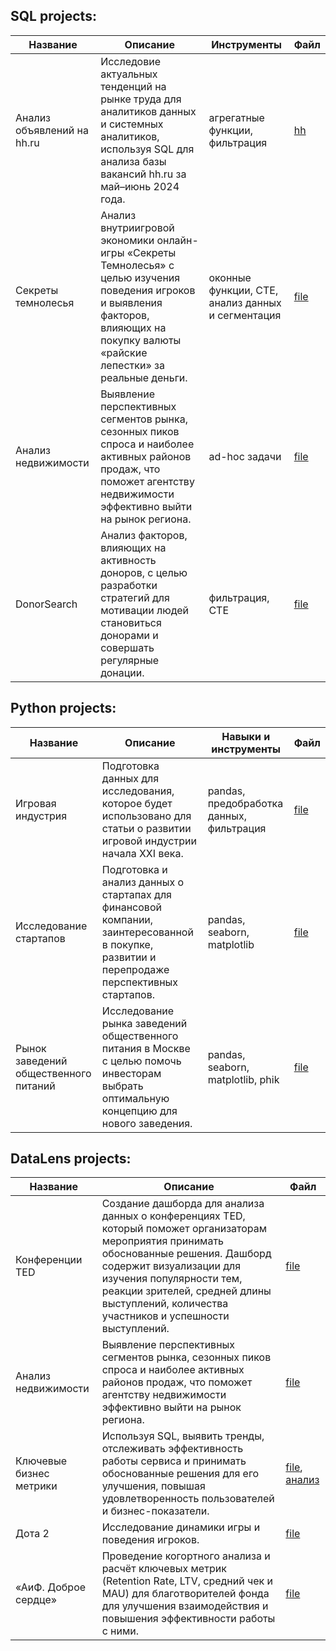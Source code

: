 ## SQL projects:

| Название | Описание | Инструменты | Файл |
|-------------|-------------|-------------|-------------|
| Анализ объявлений на hh.ru | Исследовие актуальных тенденций на рынке труда для аналитиков данных и системных аналитиков, используя SQL для анализа базы вакансий hh.ru за май–июнь 2024 года. | агрегатные функции, фильтрация | [hh](https://github.com/Diana-Lapteva/sqlprojects/blob/main/1.%20hh.sql) |
| Секреты темнолесья | Анализ внутриигровой экономики онлайн-игры «Секреты Темнолесья» с целью изучения поведения игроков и выявления факторов, влияющих на покупку валюты «райские лепестки» за реальные деньги. | оконные функции, CTE, анализ данных и сегментация | [file](https://github.com/Diana-Lapteva/sqlprojects/blob/main/2.1.%20%D0%9F%D1%80%D0%BE%D0%B5%D0%BA%D1%82%20%C2%AB%D0%A1%D0%B5%D0%BA%D1%80%D0%B5%D1%82%D1%8B%20%D0%A2%D1%91%D0%BC%D0%BD%D0%BE%D0%BB%D0%B5%D1%81%D1%8C%D1%8F%C2%BB.sql) |
| Анализ недвижимости | Выявление перспективных сегментов рынка, сезонных пиков спроса и наиболее активных районов продаж, что поможет агентству недвижимости эффективно выйти на рынок региона. | ad-hoc задачи  | [file](https://github.com/Diana-Lapteva/sqlprojects/blob/main/3.1.%20%D0%90%D0%BD%D0%B0%D0%BB%D0%B8%D0%B7%20%D0%BD%D0%B5%D0%B4%D0%B2%D0%B8%D0%B6%D0%B8%D0%BC%D0%BE%D1%81%D1%82%D0%B8.sql) |
| DonorSearch | Анализ факторов, влияющих на активность доноров, с целью разработки стратегий для мотивации людей становиться донорами и совершать регулярные донации. | фильтрация, CTE | [file](https://github.com/Diana-Lapteva/sqlprojects/blob/main/4.%20DonorSearch.sql) |

## Python projects:

| Название | Описание | Навыки и инструменты | Файл |
|-------------|-------------|-------------|-------------|
| Игровая индустрия | Подготовка данных для исследования, которое будет использовано для статьи о развитии игровой индустрии начала XXI века. | pandas, предобработка данных, фильтрация | [file](https://github.com/Diana-Lapteva/pythonprojects/blob/main/1.%20%D0%98%D0%B3%D1%80%D0%BE%D0%B2%D0%B0%D1%8F%20%D0%B8%D0%BD%D0%B4%D1%83%D1%81%D1%82%D1%80%D0%B8%D1%8F.ipynb) |
| Исследование стартапов | Подготовка и анализ данных о стартапах для финансовой компании, заинтересованной в покупке, развитии и перепродаже перспективных стартапов. | pandas, seaborn, matplotlib | [file](https://github.com/Diana-Lapteva/pythonprojects/blob/main/2.%20%D0%98%D1%81%D1%81%D0%BB%D0%B5%D0%B4%D0%BE%D0%B2%D0%B0%D0%BD%D0%B8%D0%B5%20%D1%81%D1%82%D0%B0%D1%80%D1%82%D0%B0%D0%BF%D0%BE%D0%B2.ipynb) |
| Рынок заведений общественного питаний | Исследование рынка заведений общественного питания в Москве с целью помочь инвесторам выбрать оптимальную концепцию для нового заведения. | pandas, seaborn, matplotlib, phik | [file](https://github.com/Diana-Lapteva/pythonprojects/blob/main/3.%20%D0%A0%D1%8B%D0%BD%D0%BE%D0%BA%20%D0%B7%D0%B0%D0%B2%D0%B5%D0%B4%D0%B5%D0%BD%D0%B8%D0%B9%20%D0%BE%D0%B1%D1%89%D0%B5%D1%81%D1%82%D0%B2%D0%B5%D0%BD%D0%BD%D0%BE%D0%B3%D0%BE%20%D0%BF%D0%B8%D1%82%D0%B0%D0%BD%D0%B8%D1%8F.ipynb) |

## DataLens projects:

| Название | Описание | Файл |
|-------------|-------------|-------------|
| Конференции TED | Создание дашборда для анализа данных о конференциях TED, который поможет организаторам мероприятия принимать обоснованные решения. Дашборд содержит визуализации для изучения популярности тем, реакции зрителей, средней длины выступлений, количества участников и успешности выступлений. | [file](https://datalens.yandex/pyzo2yaryp4gc) |
| Анализ недвижимости | Выявление перспективных сегментов рынка, сезонных пиков спроса и наиболее активных районов продаж, что поможет агентству недвижимости эффективно выйти на рынок региона. | [file](https://datalens.yandex/bnraac1qqwdoy?tab=aW) |
| Ключевые бизнес метрики | Используя SQL, выявить тренды, отслеживать эффективность работы сервиса и принимать обоснованные решения для его улучшения, повышая удовлетворенность пользователей и бизнес-показатели. | [file](https://datalens.yandex/g8hok977mri02), [анализ](https://docs.yandex.ru/docs/view?url=ya-disk-public%3A%2F%2F5lD8Ou24DtFX%2FMRpkHH6ck7xLyUkxtYVPbFJs7fYQOetBfcESblmQbhX2rwMUrNFq%2FJ6bpmRyOJonT3VoXnDag%3D%3D&name=%D0%90%D0%BD%D0%B0%D0%BB%D0%B8%D0%B7%20%D0%BA%D0%BB%D1%8E%D1%87%D0%B5%D0%B2%D1%8B%D1%85%20%D0%B1%D0%B8%D0%B7%D0%BD%D0%B5%D1%81-%D0%BC%D0%B5%D1%82%D1%80%D0%B8%D0%BA.docx) |
| Дота 2 | Исследование динамики игры и поведения игроков. | [file](https://datalens.yandex/3hwnp8u1qor0q) |
| «АиФ. Доброе сердце» | Проведение когортного анализа и расчёт ключевых метрик (Retention Rate, LTV, средний чек и MAU) для благотворителей фонда для улучшения взаимодействия и повышения эффективности работы с ними. | [file](https://datalens.yandex/nofj9b6qrm7m9) |
